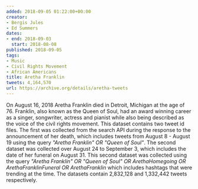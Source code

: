 ```yaml
---
added: 2018-09-05 01:22:00+00:00
creator:
- Bergis Jules
- Ed Summers
dates:
- end: 2018-09-03
  start: 2018-08-08
published: 2018-09-05
tags:
- Music
- Civil Rights Movement
- African Americans
title: Aretha Franklin
tweets: 4,164,570
url: https://archive.org/details/aretha-tweets
---
```


On August 16, 2018 Aretha Franklin died in Detroit, Michigan at the age of 76. Franklin, also known as the Queen of Soul, had an award winning career as a singer, songwriter, actress and pianist while also being described as the voice of the civil rights movement. This dataset contains two tweet id files. The first was collected from the search API during the response to the announcement of her death, which includes tweets from August 8 - August 19 using the query *"Aretha Franklin" OR "Queen of Soul"*. The second dataset was collected over August 24 to September 3, which includes the date of her funeral on August 31. This second dataset was collected using the query *"Aretha Franklin" OR "Queen of Soul" OR ArethaHomegoing OR ArethaFranklinFuneral OR ArethaFranklin* which includes hashtags that were trending at the time. The datasets contain 2,832,128 and 1,332,442 tweets respectively.
